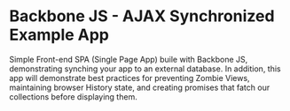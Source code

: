 # Backbone JS - AJAX Synchronized Example App

Simple Front-end SPA (Single Page App) buile with Backbone JS, demonstrating synching your app to an external database. In addition, this app will demonstrate best practices for preventing Zombie Views, maintaining browser History state, and creating promises that fatch our collections before displaying them.